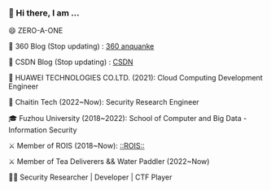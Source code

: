 ### 👋 Hi there, I am ...

😄 ZERO-A-ONE 

📕 360 Blog (Stop updating) : [360 anquanke](https://www.anquanke.com/member.html?memberId=143126)

📕 CSDN Blog (Stop updating) : [CSDN](https://blog.csdn.net/kelxLZ?spm=1000.2115.3001.5343)

🏢 HUAWEI TECHNOLOGIES CO.LTD. (2021): Cloud Computing Development Engineer 

🏢 Chaitin Tech (2022~Now): Security Research Engineer 

🎓 Fuzhou University (2018~2022): School of Computer and Big Data - Information Security 

⚔️ Member of ROIS (2018~Now): [::ROIS::](https://rois.io/)

⚔️ Member of Tea Deliverers && Water Paddler (2022~Now)

🧑‍💻 Security Researcher | Developer | CTF Player
